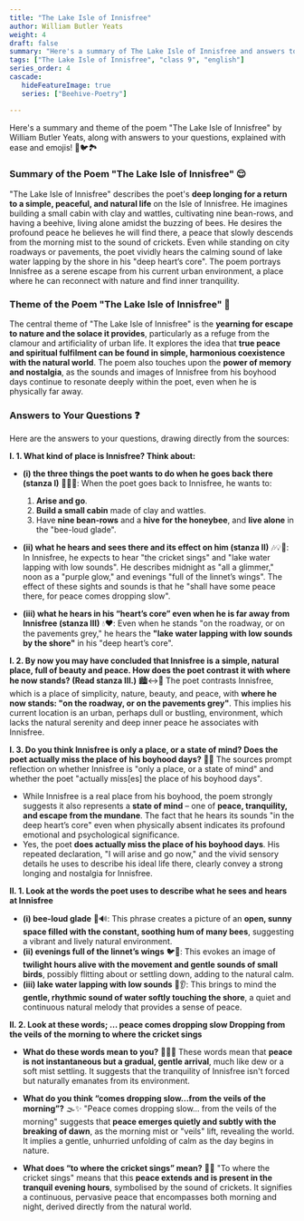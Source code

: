 ```yaml
---
title: "The Lake Isle of Innisfree"
author: William Butler Yeats
weight: 4
draft: false
summary: "Here's a summary of The Lake Isle of Innisfree and answers to all the questions, presented for ease of understanding ..."
tags: ["The Lake Isle of Innisfree", "class 9", "english"]
series_order: 4
cascade:
   hideFeatureImage: true
   series: ["Beehive-Poetry"]

---
```


Here's a summary and theme of the poem "The Lake Isle of Innisfree" by William Butler Yeats, along with answers to your questions, explained with ease and emojis! 🌳🐦🏞️

### Summary of the Poem "The Lake Isle of Innisfree" 😌

"The Lake Isle of Innisfree" describes the poet's **deep longing for a return to a simple, peaceful, and natural life** on the Isle of Innisfree. He imagines building a small cabin with clay and wattles, cultivating nine bean-rows, and having a beehive, living alone amidst the buzzing of bees. He desires the profound peace he believes he will find there, a peace that slowly descends from the morning mist to the sound of crickets. Even while standing on city roadways or pavements, the poet vividly hears the calming sound of lake water lapping by the shore in his "deep heart’s core". The poem portrays Innisfree as a serene escape from his current urban environment, a place where he can reconnect with nature and find inner tranquility.

### Theme of the Poem "The Lake Isle of Innisfree" 🌿

The central theme of "The Lake Isle of Innisfree" is the **yearning for escape to nature and the solace it provides**, particularly as a refuge from the clamour and artificiality of urban life. It explores the idea that **true peace and spiritual fulfilment can be found in simple, harmonious coexistence with the natural world**. The poem also touches upon the **power of memory and nostalgia**, as the sounds and images of Innisfree from his boyhood days continue to resonate deeply within the poet, even when he is physically far away.

### Answers to Your Questions ❓

Here are the answers to your questions, drawing directly from the sources:

**I. 1. What kind of place is Innisfree? Think about:**

*   **(i) the three things the poet wants to do when he goes back there (stanza I)** 🏡🐝🌾: When the poet goes back to Innisfree, he wants to:
    1.  **Arise and go**.
    2.  **Build a small cabin** made of clay and wattles.
    3.  Have **nine bean-rows** and a **hive for the honeybee**, and **live alone** in the "bee-loud glade".

*   **(ii) what he hears and sees there and its effect on him (stanza II)** 🎶💡🦋: In Innisfree, he expects to hear "the cricket sings" and "lake water lapping with low sounds". He describes midnight as "all a glimmer," noon as a "purple glow," and evenings "full of the linnet’s wings". The effect of these sights and sounds is that he "shall have some peace there, for peace comes dropping slow".

*   **(iii) what he hears in his “heart’s core” even when he is far away from Innisfree (stanza III)** 💧❤️: Even when he stands "on the roadway, or on the pavements grey," he hears the **"lake water lapping with low sounds by the shore"** in his "deep heart’s core".

**I. 2. By now you may have concluded that Innisfree is a simple, natural place, full of beauty and peace. How does the poet contrast it with where he now stands? (Read stanza III.)** 🏙️↔️🌳
The poet contrasts Innisfree, which is a place of simplicity, nature, beauty, and peace, with **where he now stands: "on the roadway, or on the pavements grey"**. This implies his current location is an urban, perhaps dull or bustling, environment, which lacks the natural serenity and deep inner peace he associates with Innisfree.

**I. 3. Do you think Innisfree is only a place, or a state of mind? Does the poet actually miss the place of his boyhood days?** 🤔💭
The sources prompt reflection on whether Innisfree is "only a place, or a state of mind" and whether the poet "actually miss[es] the place of his boyhood days".
*   While Innisfree is a real place from his boyhood, the poem strongly suggests it also represents a **state of mind** – one of **peace, tranquility, and escape from the mundane**. The fact that he hears its sounds "in the deep heart’s core" even when physically absent indicates its profound emotional and psychological significance.
*   Yes, the poet **does actually miss the place of his boyhood days**. His repeated declaration, "I will arise and go now," and the vivid sensory details he uses to describe his ideal life there, clearly convey a strong longing and nostalgia for Innisfree.

**II. 1. Look at the words the poet uses to describe what he sees and hears at Innisfree**

*   **(i) bee-loud glade** 🐝🔊: This phrase creates a picture of an **open, sunny space filled with the constant, soothing hum of many bees**, suggesting a vibrant and lively natural environment.
*   **(ii) evenings full of the linnet’s wings** 🐦🌌: This evokes an image of **twilight hours alive with the movement and gentle sounds of small birds**, possibly flitting about or settling down, adding to the natural calm.
*   **(iii) lake water lapping with low sounds** 🌊👂: This brings to mind the **gentle, rhythmic sound of water softly touching the shore**, a quiet and continuous natural melody that provides a sense of peace.

**II. 2. Look at these words; ... peace comes dropping slow Dropping from the veils of the morning to where the cricket sings**

*   **What do these words mean to you?** 🧘‍♀️🌅
    These words mean that **peace is not instantaneous but a gradual, gentle arrival**, much like dew or a soft mist settling. It suggests that the tranquility of Innisfree isn't forced but naturally emanates from its environment.

*   **What do you think “comes dropping slow...from the veils of the morning”?** 🌫️✨
    "Peace comes dropping slow... from the veils of the morning" suggests that **peace emerges quietly and subtly with the breaking of dawn**, as the morning mist or "veils" lift, revealing the world. It implies a gentle, unhurried unfolding of calm as the day begins in nature.

*   **What does “to where the cricket sings” mean?** 🦗🎵
    "To where the cricket sings" means that this **peace extends and is present in the tranquil evening hours**, symbolised by the sound of crickets. It signifies a continuous, pervasive peace that encompasses both morning and night, derived directly from the natural world.